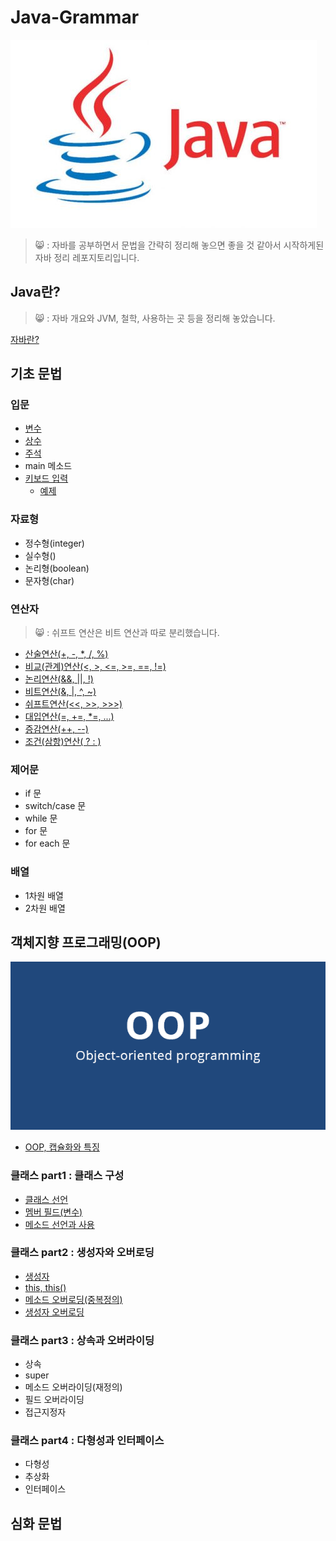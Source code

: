 Java-Grammar
==========
![자바](./img/java.jpg)
> 😸 : 자바를 공부하면서 문법을 간략히 정리해 놓으면 좋을 것 같아서 
시작하게된 자바 정리 레포지토리입니다.  
  
## Java란?  
> 😸 : 자바 개요와 JVM, 철학, 사용하는 곳 등을 정리해 놓았습니다.
  
[자바란?](https://github.com/huewilliams/learning-Java/blob/master/what%20is%20Java.md)
## 기초 문법
  
### 입문
* [변수](https://github.com/huewilliams/learning-Java/blob/master/basic/variable/ReadMe.md)
* [상수](https://github.com/huewilliams/learning-Java/tree/master/basic/constant)
* [주석](https://github.com/huewilliams/learning-Java/blob/master/basic/comment/ReadMe.md)
* main 메소드
* [키보드 입력](https://github.com/huewilliams/learning-Java/blob/master/basic/keyboardInput/KeyInput.md)
    * [예제](https://github.com/huewilliams/learning-Java/blob/master/basic/keyboardInput/Input.java)

### 자료형
* 정수형(integer)
* 실수형()
* 논리형(boolean)
* 문자형(char)

### 연산자
> 😸 : 쉬프트 연산은 비트 연산과 따로 분리했습니다.
* [산술연산(+, -, *, /, %)](https://github.com/huewilliams/learning-Java/blob/master/basic/operator/Arithmetic.md)
* [비교(관계)연산(<, >, <=, >=, ==, !=)](https://github.com/huewilliams/learning-Java/blob/master/basic/operator/Comparison.md)
* [논리연산(&&, ||, !)](https://github.com/huewilliams/learning-Java/blob/master/basic/operator/Logical.md)
* [비트연산(&, |, ^, ~)](https://github.com/huewilliams/learning-Java/blob/master/basic/operator/Bitwise.md)
* [쉬프트연산(<<, >>, >>>)](https://github.com/huewilliams/learning-Java/blob/master/basic/operator/Shift.md)
* [대입연산(=, +=, *=, ...)](https://github.com/huewilliams/learning-Java/blob/master/basic/operator/assignment.md)
* [증감연산(++, --)](https://github.com/huewilliams/learning-Java/blob/master/basic/operator/In-Decrement.md)
* [조건(삼항)연산( ? : )](https://github.com/huewilliams/learning-Java/blob/master/basic/operator/Ternary.md)

### 제어문
* if 문
* switch/case 문
* while 문
* for 문
* for each 문

### 배열
* 1차원 배열
* 2차원 배열

## 객체지향 프로그래밍(OOP)  
![OOP](./img/oop.png)
* [OOP, 캡슐화와 특징](https://github.com/huewilliams/learning-Java/blob/master/OOP/Encapsulation.md)

### 클래스 part1 : 클래스 구성
* [클래스 선언](https://github.com/huewilliams/learning-Java/blob/master/OOP/part1/class%20define.md)
* [멤버 필드(변수)](https://github.com/huewilliams/learning-Java/blob/master/OOP/part1/Instance%20variable.md)
* [메소드 선언과 사용](https://github.com/huewilliams/learning-Java/blob/master/OOP/part1/method.md)

### 클래스 part2 : 생성자와 오버로딩 
* [생성자](https://github.com/huewilliams/learning-Java/blob/master/OOP/part2/Constructor.md)
* [this, this()](https://github.com/huewilliams/learning-Java/blob/master/OOP/part2/this.md)
* [메소드 오버로딩(중복정의)](https://github.com/huewilliams/learning-Java/blob/master/OOP/part2/Method%20Overloading.md)
* [생성자 오버로딩](https://github.com/huewilliams/learning-Java/blob/master/OOP/part2/Constructor%20Overloading.md)

### 클래스 part3 : 상속과 오버라이딩
* 상속
* super
* 메소드 오버라이딩(재정의)
* 필드 오버라이딩
* 접근지정자

### 클래스 part4 : 다형성과 인터페이스
* 다형성
* 추상화
* 인터페이스
## 심화 문법  